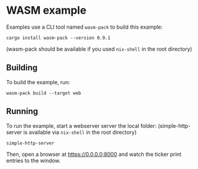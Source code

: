 # WASM example

Examples use a CLI tool named `wasm-pack` to build this example:

```
cargo install wasm-pack --version 0.9.1
```

(wasm-pack should be available if you used `nix-shell` in the root directory)

## Building

To build the example, run:

```
wasm-pack build --target web
```

## Running

To run the example, start a webserver server the local folder:
(simple-http-server is available via `nix-shell` in the root directory)


```
simple-http-server
```

Then, open a browser at https://0.0.0.0:8000 and watch the ticker print entries to the window.
